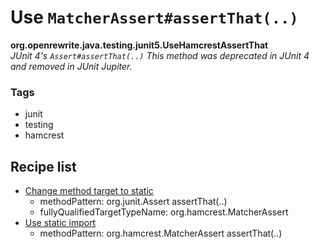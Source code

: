 # Use `MatcherAssert#assertThat(..)`

**org.openrewrite.java.testing.junit5.UseHamcrestAssertThat**  
_JUnit 4's `Assert#assertThat(..)` This method was deprecated in JUnit 4 and removed in JUnit Jupiter._

### Tags

* junit
* testing
* hamcrest

## Recipe list

* [Change method target to static](../../../java/changemethodtargettostatic.md)
  * methodPattern: org.junit.Assert assertThat(..)
  * fullyQualifiedTargetTypeName: org.hamcrest.MatcherAssert
* [Use static import](../../../java/usestaticimport.md)
  * methodPattern: org.hamcrest.MatcherAssert assertThat(..)
